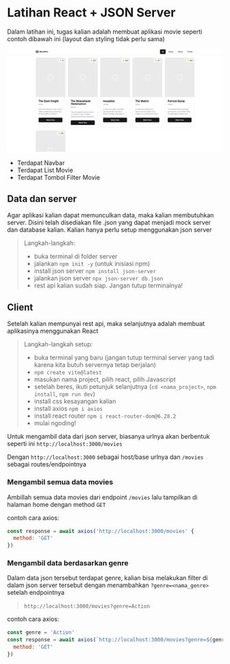 # Latihan React + JSON Server

Dalam latihan ini, tugas kalian adalah membuat aplikasi movie seperti contoh dibawah ini (layout dan styling tidak perlu sama)

![movie app](/movie.png)

- Terdapat Navbar
- Terdapat List Movie
- Terdapat Tombol Filter Movie

## Data dan server

Agar aplikasi kalian dapat memunculkan data, maka kalian membutuhkan server. Disini telah disediakan file .json yang dapat menjadi mock server dan database kalian. Kalian hanya perlu setup menggunakan json server

> Langkah-langkah:
>
> - buka terminal di folder server
> - jalankan `npm init -y` (untuk inisiasi npm)
> - install json server `npm install json-server`
> - jalankan json server `npx json-server db.json`
> - rest api kalian sudah siap. Jangan tutup terminalnya!

## Client

Setelah kalian mempunyai rest api, maka selanjutnya adalah membuat aplikasinya menggunakan React

> Langkah-langkah setup:
>
> - buka terminal yang baru (jangan tutup terminal server yang tadi karena kita butuh servernya tetap berjalan)
> - `npm create vite@latest`
> - masukan nama project, pilih react, pilih Javascript
> - setelah beres, ikuti petunjuk selanjutnya (`cd <nama_project>`, `npm install`, `npm run dev`)
> - install css kesayangan kalian
> - install axios `npm i axios`
> - install react router `npm i react-router-dom@6.28.2`
> - mulai ngoding!

Untuk mengambil data dari json server, biasanya urlnya akan berbentuk seperti ini `http://localhost:3000/movies`

Dengan `http://localhost:3000` sebagai host/base urlnya dan `/movies` sebagai routes/endpointnya

### Mengambil semua data movies

Ambillah semua data movies dari endpoint `/movies` lalu tampilkan di halaman home dengan method `GET`

contoh cara axios:

```js
const response = await axios('http://localhost:3000/movies' {
  method: 'GET'
})
```

### Mengambil data berdasarkan genre

Dalam data json tersebut terdapat genre, kalian bisa melakukan filter di dalam json server tersebut dengan menambahkan `?genre=<nama_genre>` setelah endpointnya

> `http://localhost:3000/movies?genre=Action`

contoh cara axios:

```js
const genre = 'Action'
const response = await axios(`http://localhost:3000/movies?genre=${genre}` {
  method: 'GET'
})
```
